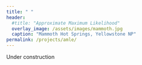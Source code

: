 ```yaml
---
title: " "
header:
  #title: "Approximate Maximum Likelihood"
  overlay_image: /assets/images/mammoth.jpg
  caption: "Mammoth Hot Springs, Yellowstone NP"
permalink: /projects/amle/
---
```

Under construction
